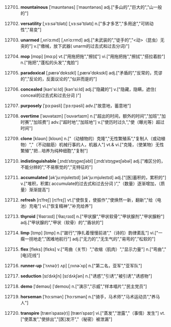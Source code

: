 12701. **mountainous**
[ˈmaʊntənəs]  [ˈmaʊntənəs]
adj.["多山的","巨大的","山一般的"]  

12702. **versatility**
[ˌvɜ:sə'tɪlətɪ]  [ˌvɜ:sə'tɪlətɪ]
n.["多才多艺","多用途","可转动性","易变"]  

12703. **unarmed**
[ˌʌnˈɑ:md]  [ˌʌnˈɑ:rmd]
adj.["未武装的","徒手的","<动>（昆虫）无突的"]  v.["缴械，放下武器( unarm的过去式和过去分词)"]  

12704. **mop**
[mɒp]  [mɑ:p]
vt.["用拖把拖","擦拭"]  vi.["用拖把拖","擦拭","搭拉着脸"]  n.["拖把","蓬松的头发","鬼脸"]  

12705. **paradoxical**
[ˌpærə'dɒksɪkl]  [ˌpærə'dɒksɪkl]
adj.["矛盾的","反常的，荒谬的","反论的，反面议论的","似非而是的"]  

12706. **concealed**
[kən'si:ld]  [kən'si:ld]
adj.["隐藏的"]  v.["隐藏，隐瞒，遮住( conceal的过去式和过去分词 )"]  

12707. **purposely**
[ˈpɜ:pəsli]  [ˈpɜ:rpəsli]
adv.["故意地，蓄意地"]  

12708. **overtime**
[ˈəʊvətaɪm]  [ˈoʊvərtaɪm]
n.["超出的时间，额外的时间","加班","加时赛","加班费"]  adv.["超时地","加班地"]  v.["使历时过久","使（曝光等）超过时间"]  

12709. **clone**
[kləʊn]  [kloʊn]
n.["（动植物的）克隆","无性繁殖系","复制人（或动植物）","（不动脑筋）机械行事的人，机器人"]  vt.& vi.["克隆，（使某物）无性繁殖","把…培养为纯种细胞","复制"]  

12710. **indistinguishable**
[ˌɪndɪˈstɪŋgwɪʃəbl]  [ˌɪndɪˈstɪŋɡwɪʃəbəl]
adj.["难区分的，不能分辨的","不易察觉的","无特征的"]  

12711. **accumulated**
[ək'ju:mjʊleɪtɪd]  [ək'ju:mjʊleɪtɪd]
adj.["[医]蓄积的，累积的"]  v.["堆积，积累( accumulate的过去式和过去分词 )","（数量）逐渐增加，（质量）渐渐提高"]  

12712. **refresh**
[rɪˈfreʃ]  [rɪˈfrɛʃ]
vt.["使恢复，使振作","使焕然一新，翻新","给（电池）充电"]  vi.["恢复精神","补充给养"]  

12713. **thyroid**
[ˈθaɪrɔɪd]  [ˈθaɪˌrɔɪd]
n.["甲状腺","甲状软骨","甲状腺剂","甲状腺粉"]  adj.["甲状腺的","甲状（软骨）的","盾状的"]  

12714. **limp**
[lɪmp]  [lɪmp]
n.["跛行","挣扎着慢慢前进","（诗的）韵律紊乱"]  vi.["一瘸一拐地走","困难地航行"]  adj.["无力的","无生气的","易弯的","松软的"]  

12715. **flex**
[fleks]  [flɛks]
v.["弯曲（关节）","收缩（肌肉）","显示力量"]  n.["弯曲","[电]花线"]  

12716. **runner-up**
['rʌnə(r) ʌp]  [ˌrʌnɚˈʌp]
n.["第二名，亚军","亚军队"]  

12717. **seduction**
[sɪˈdʌkʃn]  [sɪˈdʌkʃən]
n.["诱惑","引诱","被引诱","诱惑物"]  

12718. **demo**
[ˈdeməʊ]  [ˈdemoʊ]
n.["演示","示威","样本唱片","民主党员"]  

12719. **horseman**
[ˈhɔ:smən]  [ˈhɔ:rsmən]
n.["骑手，马术师","马术运动员","养马人"]  

12720. **transpire**
[trænˈspaɪə(r)]  [trænˈspaɪr]
vi.["蒸发","泄露","（事情）发生"]  vt.["使蒸发","使排出","[医]发汗","（秘密）被泄漏"]  

